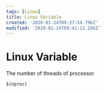 ```yaml
---
tags: [Linux]
title: Linux Variable
created: '2020-01-24T09:37:54.796Z'
modified: '2020-01-24T09:41:12.286Z'
---
```


# Linux Variable

The number of threads of processor
```
$(nproc)
```

